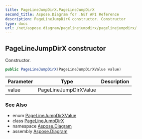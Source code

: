 ```yaml
---
title: PageLineJumpDirX.PageLineJumpDirX
second_title: Aspose.Diagram for .NET API Reference
description: PageLineJumpDirX constructor. Constructor
type: docs
url: /net/aspose.diagram/pagelinejumpdirx/pagelinejumpdirx/
---
```

## PageLineJumpDirX constructor

Constructor.

```csharp
public PageLineJumpDirX(PageLineJumpDirXValue value)
```

| Parameter | Type | Description |
| --- | --- | --- |
| value | PageLineJumpDirXValue |  |

### See Also

* enum [PageLineJumpDirXValue](../../pagelinejumpdirxvalue/)
* class [PageLineJumpDirX](../)
* namespace [Aspose.Diagram](../../pagelinejumpdirx/)
* assembly [Aspose.Diagram](../../../)


